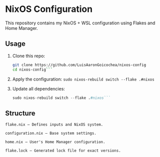 # NixOS Configuration

This repository contains my NixOS + WSL configuration using Flakes and Home Manager.

## Usage

1. Clone this repo:
   ```bash
   git clone https://github.com/LuisAaronGoicochea/nixos-config
   cd nixos-config```

2. Apply the configuration:
   ```sudo nixos-rebuild switch --flake .#nixos```

3. Update all dependencies:
    ```nix flake update --flake .
    sudo nixos-rebuild switch --flake .#nixos```

## Structure

    flake.nix — Defines inputs and NixOS system.

    configuration.nix — Base system settings.

    home.nix — User's Home Manager configuration.

    flake.lock — Generated lock file for exact versions.
